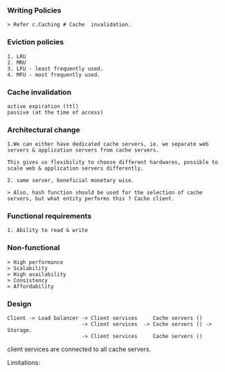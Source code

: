 ### Writing Policies
    > Refer c.Caching # Cache  invalidation. 

### Eviction policies
    1. LRU
    2. MRU
    3. LFU - least frequently used.
    4. MFU - most frequently used.

### Cache invalidation
    active expiration (ttl)
    passive (at the time of access)

### Architectural change
    
    1.We can either have dedicated cache servers, ie. we separate web servers & application servers from cache servers. 

    This gives us flexibility to choose different hardwares, possible to scale web & application servers differently. 

    2. same server, beneficial monetary wise.

    > Also, hash function should be used for the selection of cache servers, but what entity performs this ? Cache client. 

### Functional requirements

    1. Ability to read & write

### Non-functional 

    > High performance
    > Scalability
    > High availability
    > Consistency
    > Affordability

### Design
```
Client -> Load balancer -> Client services     Cache servers () 
                        -> Client services  -> Cache servers () ->  Storage.
                        -> Client services     Cache servers () 
```

client services are connected to all cache servers. 

Limitations:
